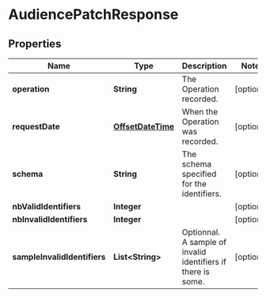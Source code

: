 

# AudiencePatchResponse

## Properties

Name | Type | Description | Notes
------------ | ------------- | ------------- | -------------
**operation** | **String** | The Operation recorded. |  [optional]
**requestDate** | [**OffsetDateTime**](OffsetDateTime.md) | When the Operation was recorded. |  [optional]
**schema** | **String** | The schema specified for the identifiers. |  [optional]
**nbValidIdentifiers** | **Integer** |  |  [optional]
**nbInvalidIdentifiers** | **Integer** |  |  [optional]
**sampleInvalidIdentifiers** | **List&lt;String&gt;** | Optionnal. A sample of invalid identifiers if there is some. |  [optional]



